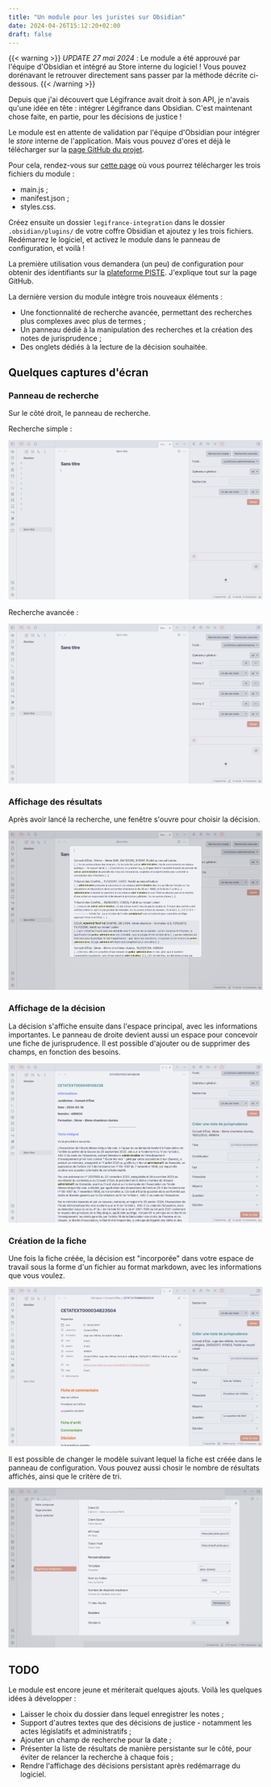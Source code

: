 ```yaml
---
title: "Un module pour les juristes sur Obsidian"
date: 2024-04-26T15:12:20+02:00
draft: false
---
```


{{< warning >}}
_UPDATE 27 mai 2024_ : Le module a été approuvé par l'équipe d'Obsidian et intégré au Store interne du logiciel ! Vous pouvez dorénavant le retrouver directement sans passer par la méthode décrite ci-dessous.
{{< /warning >}}

Depuis que j'ai découvert que Légifrance avait droit à son API, je n'avais qu'une idée en tête : intégrer Légifrance dans Obsidian. C'est maintenant chose faite, en partie, pour les décisions de justice !

Le module est en attente de validation par l'équipe d'Obsidian pour intégrer le _store_ interne de l'application. Mais vous pouvez d'ores et déjà le télécharger sur la [page GitHub du projet](https://github.com/carnetdethese/legifrance-integration/).

Pour cela, rendez-vous sur [cette page](https://github.com/carnetdethese/legifrance-integration/releases/tag/1.1.5) où vous pourrez télécharger les trois fichiers du module :

- main.js ;
- manifest.json ;
- styles.css.

Créez ensuite un dossier `legifrance-integration` dans le dossier `.obsidian/plugins/` de votre coffre Obsidian et ajoutez y les trois fichiers. Redémarrez le logiciel, et activez le module dans le panneau de configuration, et voilà !

La première utilisation vous demandera (un peu) de configuration pour obtenir des identifiants sur la [plateforme PISTE](https://piste.gouv.fr/). J'explique tout sur la page GitHub.

La dernière version du module intègre trois nouveaux éléments :

- Une fonctionnalité de recherche avancée, permettant des recherches plus complexes avec plus de termes ;
- Un panneau dédié à la manipulation des recherches et la création des notes de jurisprudence ;
- Des onglets dédiés à la lecture de la décision souhaitée.

## Quelques captures d'écran

### Panneau de recherche

Sur le côté droit, le panneau de recherche.

Recherche simple :

![](simple.png)

Recherche avancée :

![](avancee.png)

### Affichage des résultats

Après avoir lancé la recherche, une fenêtre s'ouvre pour choisir la décision.

![](resultats.png)

### Affichage de la décision

La décision s'affiche ensuite dans l'espace principal, avec les informations importantes. Le panneau de droite devient aussi un espace pour concevoir une fiche de jurisprudence. Il est possible d'ajouter ou de supprimer des champs, en fonction des besoins.

![](affichage.png)

### Création de la fiche

Une fois la fiche créée, la décision est "incorporée" dans votre espace de travail sous la forme d'un fichier au format markdown, avec les informations que vous voulez.

![](fiche.png)

Il est possible de changer le modèle suivant lequel la fiche est créée dans le panneau de configuration. Vous pouvez aussi chosir le nombre de résultats affichés, ainsi que le critère de tri.

![](configuration.png)

## TODO

Le module est encore jeune et mériterait quelques ajouts. Voilà les quelques idées à développer :

- Laisser le choix du dossier dans lequel enregistrer les notes ;
- Support d'autres textes que des décisions de justice - notamment les actes législatifs et administratifs ;
- Ajouter un champ de recherche pour la date ;
- Présenter la liste de résultats de manière persistante sur le côté, pour éviter de relancer la recherche à chaque fois ;
- Rendre l'affichage des décisions persistant après redémarrage du logiciel.
